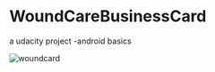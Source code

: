# WoundCareBusinessCard
a udacity project -android basics

![woundcard](https://user-images.githubusercontent.com/16841620/40668085-9dcf76f2-6331-11e8-8e54-5eb3bd8ddbd3.png)
